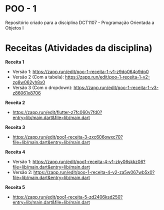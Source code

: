 # POO - 1
Repositório criado para a disciplina DCT1107 - Programação Orientada a Objetos I

# Receitas (Atividades da disciplina)
**Receita 1**
- Versão 1: https://zapp.run/edit/poo-1-receita-1-v1-z9do064o9dp0
- Versão 2 (Com a tabela): https://zapp.run/edit/poo-1-receita-1-v2-zg8w062yh8x0
- Versão 3 (Com o dropdown): https://zapp.run/edit/poo-1-receita-1-v3-z86061x8706

**Receita 2**
- https://zapp.run/edit/flutter-z7fc060v7fd0?entry=lib/main.dart&file=lib/main.dart

**Receita 3**
- https://zapp.run/edit/poo1-receita-3-zxc606owxc70?file=lib/main.dart&entry=lib/main.dart

**Receita 4**
- Versão 1: https://zapp.run/edit/poo1-receita-4-v1-zky06skkz06?file=lib/main.dart&entry=lib/main.dart
- Versão 2: https://zapp.run/edit/poo-1-receita-4-v2-za5w067wb5x0?file=lib/main.dart&entry=lib/main.dart

**Receita 5**
- https://zapp.run/edit/poo1-receita-5-zd2406ksd250?entry=lib/main.dart&file=lib/main.dart
